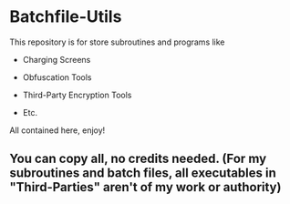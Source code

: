 # Batchfile-Utils
This repository is for store subroutines and programs like

- Charging Screens

- Obfuscation Tools

- Third-Party Encryption Tools

- Etc.

All contained here, enjoy!

## You can copy all, no credits needed. (For my subroutines and batch files, all executables in "Third-Parties" aren't of my work or authority)

